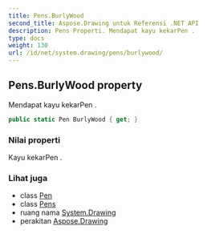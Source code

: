 ```yaml
---
title: Pens.BurlyWood
second_title: Aspose.Drawing untuk Referensi .NET API
description: Pens Properti. Mendapat kayu kekarPen .
type: docs
weight: 130
url: /id/net/system.drawing/pens/burlywood/
---
```

## Pens.BurlyWood property

Mendapat kayu kekarPen .

```csharp
public static Pen BurlyWood { get; }
```

### Nilai properti

Kayu kekarPen .

### Lihat juga

* class [Pen](../../pen/)
* class [Pens](../)
* ruang nama [System.Drawing](../../pens/)
* perakitan [Aspose.Drawing](../../../)


